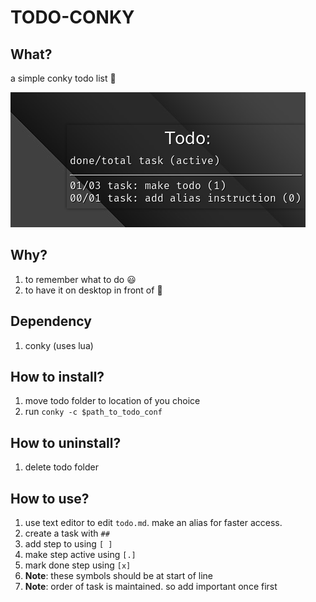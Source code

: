 # TODO-CONKY

## What?

a simple conky todo list :scroll:

![todo screenshot](./screenshot/Screenshot.png)

## Why?

1. to remember what to do :smiley:
1. to have it on desktop in front of :eyes:

## Dependency

1. conky (uses lua)

## How to install?

1. move todo folder to location of you choice
1. run `conky -c $path_to_todo_conf`

## How to uninstall?

1. delete todo folder

## How to use?

1. use text editor to edit `todo.md`. make an alias for faster access.
1. create a task with `##`
1. add step to using `[ ]`
1. make step active using `[.]`
1. mark done step using `[x]`
1. __Note__: these symbols should be at start of line
1. __Note__: order of task is maintained. so add important once first
